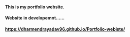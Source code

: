 #### This is my portfolio website.
#### Website in developemnt......
#### https://dharmendrayadav96.github.io/Portfolio-webiste/